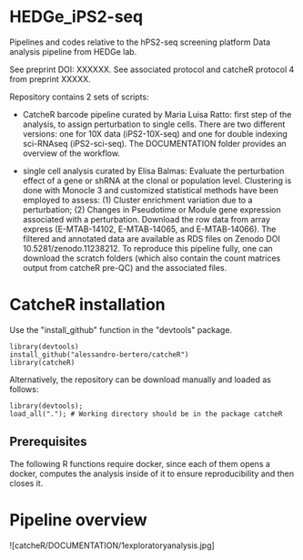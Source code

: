 # HEDGe_iPS2-seq
Pipelines and codes relative to the hPS2-seq screening platform
Data analysis pipeline from HEDGe lab. 

See preprint DOI: XXXXXX.
See associated protocol and catcheR protocol 4 from preprint XXXXX.

Repository contains 2 sets of scripts: 

- CatcheR barcode pipeline curated by Maria Luisa Ratto: first step of the analysis, to assign perturbation to single cells.
  There are two different versions: one for 10X data (iPS2-10X-seq) and one for double indexing sci-RNAseq (iPS2-sci-seq). The DOCUMENTATION folder provides an overview of the workflow.
  
- single cell analysis curated by Elisa Balmas: Evaluate the perturbation effect of a gene or shRNA at the clonal or population level.
  Clustering is done with Monocle 3 and customized statistical methods have been employed to assess:
  (1) Cluster enrichment variation due to a perturbation; (2) Changes in Pseudotime or Module gene expression associated with a perturbation.
  Download the row data from array express (E-MTAB-14102, E-MTAB-14065, and E-MTAB-14066). The filtered and annotated data are available as RDS files on Zenodo DOI 10.5281/zenodo.11238212. To reproduce this pipeline fully, one can download the scratch folders (which also contain the count matrices output from catcheR pre-QC) and the associated files.

# CatcheR installation
Use the "install_github" function in the "devtools" package.

    library(devtools) 
    install_github("alessandro-bertero/catcheR")
    library(catcheR)

Alternatively, the repository can be download manually and loaded as follows: 

    library(devtools);
    load_all("."); # Working directory should be in the package catcheR

## Prerequisites
The following R functions require docker, since each of them opens a docker, computes the analysis inside of it to ensure reproducibility and then closes it. 

# Pipeline overview
![catcheR/DOCUMENTATION/1exploratoryanalysis.jpg]
